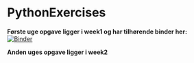 # PythonExercises

<b>Første uge opgave ligger i week1 og har tilhørende binder her:  <br> </b>
[![Binder](https://mybinder.org/badge_logo.svg)](https://mybinder.org/v2/gh/Malthorn1/PythonExercises/8729ef9183998b70f150091910b6ae239a95d90c)


<b>Anden uges opgave ligger i week2   <br> </b>
